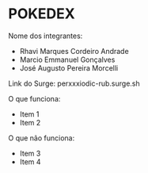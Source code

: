 # POKEDEX

Nome dos integrantes: 
- Rhavi Marques Cordeiro Andrade
- Marcio Emmanuel Gonçalves
- José Augusto Pereira Morcelli

Link do Surge: perxxxiodic-rub.surge.sh

O que funciona:
- Item 1
- Item 2

O que não funciona: 
- Item 3
- Item 4

